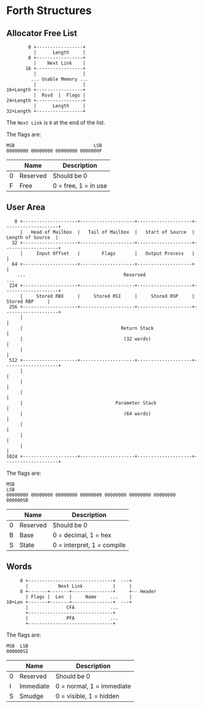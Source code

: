 Forth Structures
================

Allocator Free List
-------------------

```
        0 +-----------------+
          |      Length     |
        8 +-----------------+
          |    Next Link    |
       16 +-----------------+
          |                 |
         ... Usable Memory ...
          |                 |
16+Length +-----------------+
          |  Rsvd  |  Flags |
24+Length +-----------------+
          |      Length     |
32+Length +-----------------+
```

The `Next Link` is `0` at the end of the list.

The flags are:

```
MSB                             LSB
00000000 00000000 00000000 0000000F
```

|   | Name     | Description          |
|---|----------|----------------------|
| 0 | Reserved | Should be 0          |
| F | Free     | 0 = free, 1 = in use |

User Area
---------

```
   0 +--------------------+--------------------+--------------------+--------------------+
     |   Head of Mailbox  |   Tail of Mailbox  |   Start of Source  |  Length of Source  |
  32 +--------------------+--------------------+--------------------+--------------------+
     |     Input Offset   |        Flags       |   Output Process   |                    |
  64 +--------------------+--------------------+--------------------+                    |
    ...                                    Reserved                                     ...
 224 +--------------------+--------------------+--------------------+--------------------+
     |     Stored RBX     |     Stored RSI     |     Stored RSP     |     Stored RBP     |
 256 +--------------------+--------------------+--------------------+--------------------+
     |                                                                                   |
     |                                    Return Stack                                   |
     |                                     (32 words)                                    |
     |                                                                                   |
 512 +--------------------+--------------------+--------------------+--------------------+
     |                                                                                   |
     |                                                                                   |
     |                                                                                   |
     |                                  Parameter Stack                                  |
     |                                     (64 words)                                    |
     |                                                                                   |
     |                                                                                   |
     |                                                                                   |
1024 +--------------------+--------------------+--------------------+--------------------+
```

The flags are:

```
MSB                                                                 LSB
00000000 00000000 00000000 00000000 00000000 00000000 00000000 000000SB
```

|   | Name     | Description                |
|---|----------|----------------------------|
| 0 | Reserved | Should be 0                |
| B | Base     | 0 = decimal, 1 = hex       |
| S | State    | 0 = interpret, 1 = compile |

Words
-----

```
     0 +-------------------------------+  ---+
       |           Next Link           |     |
     8 +-------+-------+---------------+     +-- Header
       | Flags |  Len  |     Name     ...    |
10+Len +-------+-------+---------------+  ---+
       |              CFA             ...
       +-------------------------------+
       |              PFA             ...
       +-------------------------------+
```

The flags are:

```
MSB  LSB
000000SI
```

|   | Name      | Description               |
|---|-----------|---------------------------|
| 0 | Reserved  | Should be 0               |
| I | Immediate | 0 = normal, 1 = immediate |
| S | Smudge    | 0 = visible, 1 = hidden   |
